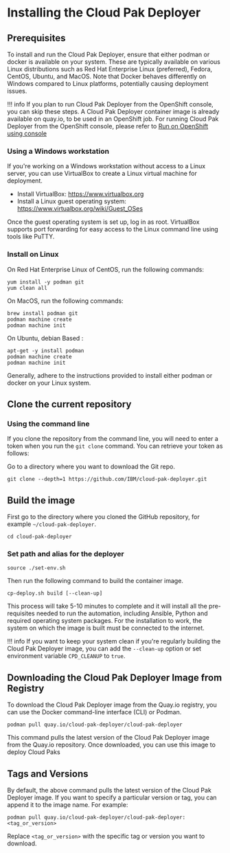 # Installing the Cloud Pak Deployer

## Prerequisites

To install and run the Cloud Pak Deployer, ensure that either podman or docker is available on your system. These are typically available on various Linux distributions such as Red Hat Enterprise Linux (preferred), Fedora, CentOS, Ubuntu, and MacOS. Note that Docker behaves differently on Windows compared to Linux platforms, potentially causing deployment issues.

!!! info
If you plan to run Cloud Pak Deployer from the OpenShift console, you can skip these steps. A Cloud Pak Deployer container image is already available on quay.io, to be used in an OpenShift job. For running Cloud Pak Deployer from the OpenShift console, please refer to [Run on OpenShift using console](../10-use-deployer/3-run/existing-openshift-console)

### Using a Windows workstation

If you're working on a Windows workstation without access to a Linux server, you can use VirtualBox to create a Linux virtual machine for deployment.

* Install VirtualBox: https://www.virtualbox.org
* Install a Linux guest operating system: https://www.virtualbox.org/wiki/Guest_OSes

Once the guest operating system is set up, log in as root. VirtualBox supports port forwarding for easy access to the Linux command line using tools like PuTTY.

### Install on Linux

On Red Hat Enterprise Linux of CentOS, run the following commands:
``` { .bash .copy }
yum install -y podman git
yum clean all
```

On MacOS, run the following commands:
``` { .bash .copy }
brew install podman git
podman machine create
podman machine init
```

On Ubuntu, debian Based : 
``` { .bash .copy }
apt-get -y install podman
podman machine create
podman machine init
```

Generally, adhere to the instructions provided to install either podman or docker on your Linux system.

## Clone the current repository

### Using the command line

If you clone the repository from the command line, you will need to enter a token when you run the `git clone` command. You can retrieve your token as follows:

Go to a directory where you want to download the Git repo.
``` { .bash .copy }
git clone --depth=1 https://github.com/IBM/cloud-pak-deployer.git
```

## Build the image

First go to the directory where you cloned the GitHub repository, for example `~/cloud-pak-deployer`.
``` { .bash .copy }
cd cloud-pak-deployer
```

### Set path and alias for the deployer

``` { .bash .copy }
source ./set-env.sh
```

Then run the following command to build the container image.
``` { .bash .copy }
cp-deploy.sh build [--clean-up]
```

This process will take 5-10 minutes to complete and it will install all the pre-requisites needed to run the automation, including Ansible, Python and required operating system packages. For the installation to work, the system on which the image is built must be connected to the internet.

!!! info
    If you want to keep your system clean if you're regularly building the Cloud Pak Deployer image, you can add the `--clean-up` option or set environment variable `CPD_CLEANUP` to `true`.

## Downloading the Cloud Pak Deployer Image from Registry

To download the Cloud Pak Deployer image from the Quay.io registry, you can use the Docker command-line interface (CLI) or Podman.

``` { .bash .copy }
podman pull quay.io/cloud-pak-deployer/cloud-pak-deployer
```

This command pulls the latest version of the Cloud Pak Deployer image from the Quay.io repository. Once downloaded, you can use this image to deploy Cloud Paks

## Tags and Versions

By default, the above command pulls the latest version of the Cloud Pak Deployer image. If you want to specify a particular version or tag, you can append it to the image name. For example:

``` { .bash .copy }
podman pull quay.io/cloud-pak-deployer/cloud-pak-deployer:<tag_or_version>
```

Replace `<tag_or_version>` with the specific tag or version you want to download.